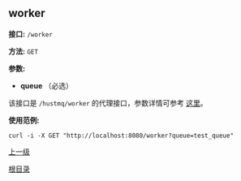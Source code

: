 ## worker ##

**接口:** `/worker`

**方法:** `GET`

**参数:**  

*  **queue** （必选）

该接口是 `/hustmq/worker` 的代理接口，参数详情可参考 [这里](../hustmq/worker.md)。

**使用范例:**

    curl -i -X GET "http://localhost:8080/worker?queue=test_queue"

[上一级](../ha.md)

[根目录](../../index.md)